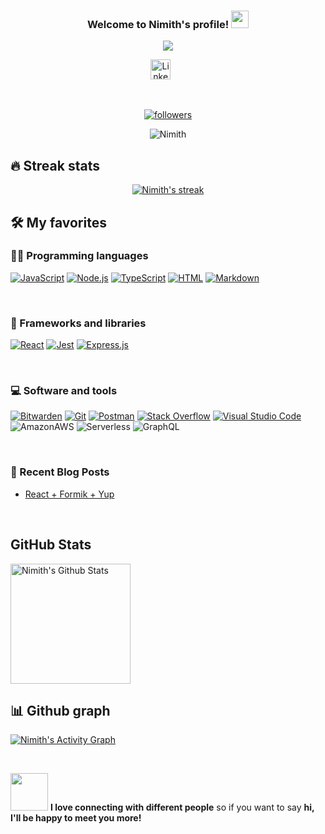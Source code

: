 <h3 align="center">
  Welcome to Nimith's profile!
  <img src="https://media.giphy.com/media/hvRJCLFzcasrR4ia7z/giphy.gif" width="28">
</h3>

<p align="center">
  <a href="https://github.com/Nimith-M-Gowda"><img src="https://readme-typing-svg.herokuapp.com/?lines=Web%20developer;AWS%20certified%20Developer%20Associate;2%2B%20years%20of%20coding%20experience;SKY%20IS%20THE%20LIMIT&font=Fira%20Code&center=true&width=440&height=45&color=f75c7e&vCenter=true&size=22"></a>
</p>

<p align="center">
  <a href="https://www.linkedin.com/in/nimith-m-gowda-083052143/"><img width="32px" alt="Linkedin" title="Linkedin" src="https://i.imgur.com/OQUXwNp.png"/></a>
  &#8287;&#8287;&#8287;&#8287;&#8287;
</p>

<br/>

<p align="center">
  <a href="https://github.com/Nimith-M-Gowda?tab=followers">
    <img alt="followers" title="Follow me on Github" src="https://custom-icon-badges.herokuapp.com/github/followers/Nimith-M-Gowda?color=236ad3&labelColor=1155ba&style=for-the-badge&logo=person-add&label=Follow&logoColor=white"/></a>

<p align="center"> <img src="https://komarev.com/ghpvc/?username=Nimith-M-Gowda&label=Profile%20views&color=0e75b6&style=flat" alt="Nimith" /> </p>

</p>



## 🔥 Streak stats

<p align="center">
  <a href="https://github.com/Nimith-M-Gowda"><img title="🔥 Get streak stats for your profile at git.io/streak-stats" alt="Nimith's streak" src="https://github-readme-streak-stats.herokuapp.com/?user=Nimith-M-Gowda&theme=monokai-metallian&hide_border=true"/>
  </a>
</p>

## 🛠️ My favorites


### 👨‍💻 Programming languages

<p>
    <a href="https://github.com/search?q=user%3Nimith-M-Gowda+language%3Ajavascript"><img alt="JavaScript" src="https://img.shields.io/badge/JavaScript-F7DF1E.svg?logo=javascript&logoColor=black"></a>
    <a href="https://github.com/search?q=user%3Nimith-M-Gowda+language%3Ajavascript"><img alt="Node.js" src="https://img.shields.io/badge/Node.js-43853D.svg?logo=node.js&logoColor=white"></a>
    <a href="https://github.com/search?q=user%Nimith-M-Gowda+language%3AtypeScript"><img alt="TypeScript" src="https://img.shields.io/badge/TypeScript-007ACC.svg?logo=typescript&logoColor=white"></a>
    <a href="https://github.com/search?q=user%3ANimith-M-Gowda+language%3Ahtml"><img alt="HTML" src="https://img.shields.io/badge/HTML-E34F26.svg?logo=html5&logoColor=white"></a>
   <a href="https://github.com/search?q=user%3ANimith-M-Gowda+language%3Amarkdown"><img alt="Markdown" src="https://img.shields.io/badge/Markdown-000000.svg?logo=markdown&logoColor=white"></a>
</p>

&nbsp;

### 🧰 Frameworks and libraries


<p>
    <a href="#"><img alt="React" src="https://img.shields.io/badge/React-20232a.svg?logo=react&logoColor=%2361DAFB"></a>
    <a href="#"><img alt="Jest" src="https://img.shields.io/badge/Jest-C21325.svg?logo=jest&logoColor=white"></a>
    <a href="#"><img alt="Express.js" src="https://img.shields.io/badge/Express.js-404d59.svg?logo=express&logoColor=white"></a>
</p>

&nbsp;

### 💻 Software and tools

<p>
    <a href="#"><img alt="Bitwarden" src="https://img.shields.io/badge/-Bitwarden-175DDC?logo=bitwarden&logoColor=white"></a>
    <a href="#"><img alt="Git" src="https://img.shields.io/badge/Git-F05033.svg?logo=git&logoColor=white"></a>
    <a href="#"><img alt="Postman" src="https://img.shields.io/badge/Postman-FF6C37?logo=postman&logoColor=white"></a>
    <a href="#"><img alt="Stack Overflow" src="https://img.shields.io/badge/-Stack%20Overflow-FE7A16?logo=stack-overflow&logoColor=white"></a>
    <a href="#"><img alt="Visual Studio Code" src="https://img.shields.io/badge/Visual%20Studio%20Code-0078d7.svg?logo=visual-studio-code&logoColor=white"></a>
    <img alt="AmazonAWS" src="https://img.shields.io/badge/-Amazon-232F3E?style=flat-square&logo=AmazonAWS&logoColor=white" />
    <img alt="Serverless" src="https://img.shields.io/badge/-Serverless-FD5750?style=flat-square&logo=Serverless&logoColor=white" />
    <img alt="GraphQL" src="https://img.shields.io/badge/-GraphQL-E10098?style=flat-square&logo=graphql&logoColor=white" />
</p>



&nbsp;
### 📰 Recent Blog Posts

- [React + Formik + Yup](https://www.antstack.io/blog/reusable-form-components-using-react-formik-yup/)

&nbsp;

<h2>GitHub Stats</h2>


<a href="https://github.com/Nimith-M-Gowda"><img alt="Nimith's Github Stats" src="https://denvercoder1-github-readme-stats.vercel.app/api/?username=Nimith-M-Gowda&show_icons=true&count_private=true&theme=react&hide_border=true&bg_color=1F222E&title_color=F85D7F&icon_color=F8D866" height="192px"/></a>


## 📊 Github graph

<a href="https://github.com/Nimith-M-Gowda/"><img alt="Nimith's Activity Graph" src="https://activity-graph.herokuapp.com/graph?username=Nimith-M-Gowda&bg_color=1F222E&color=F8D866&line=F85D7F&point=FFFFFF&hide_border=true" /></a>

&nbsp;
&nbsp;

<img src="https://media.giphy.com/media/LnQjpWaON8nhr21vNW/giphy.gif" width="60"> <b>I love connecting with different people</b> so if you want to say <b>hi, I'll be happy to meet you more!</b>
